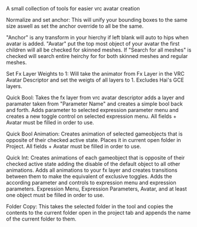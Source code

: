 A small collection of tools for easier vrc avatar creation

Normalize and set anchor:
This will unify your bounding boxes to the same size aswell as set the anchor override to all be the same.


"Anchor" is any transform in your hierchy if left blank will auto to hips when avatar is added.
"Avatar" put the top most object of your avatar the first children will all be checked for skinned meshes.
If "Search for all meshes" is checked will search entire heirchy for for both skinned meshes and regular meshes.


Set Fx Layer Weights to 1:
Will take the animator from Fx Layer in the VRC Avatar Descriptor and set the weigts of all layers to 1.
Excludes Hai's GCE layers.


Quick Bool:
Takes the fx layer from vrc avatar descriptor adds a layer and paramater taken from "Parameter Name" and creates a simple bool back and forth.
Adds parameter to selected expression parameter menu and creates a new toggle control on selected expression menu.
All fields + Avatar must be filled in order to use.


Quick Bool Animation:
Creates animation of selected gameobjects that is opposite of their checked active state.
Places it in current open folder in Project.
All fields + Avatar must be filled in order to use.

Quick Int:
Creates animations of each gameobject that is opposite of their checked active state adding the disable of the default object to all other animations.
Adds all animations to your fx layer and creates transitions between them to make the equivalent of exclusive toggles.
Adds the according parameter and controls to expression menu and expression parameters.
Expression Menu, Expression Parameters, Avatar, and at least one object must be filled in order to use.

Folder Copy:
This takes the selected folder in the tool and copies the contents to the current folder open in the project tab and appends the name of the current folder to them.


